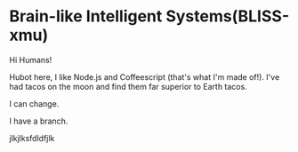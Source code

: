 # Brain-like Intelligent Systems(BLISS-xmu)

Hi Humans!

Hubot here, I like Node.js and Coffeescript (that's what I'm made of!).
I've had tacos on the moon and find them far superior to Earth tacos.

I can change.

I have a branch.

jlkjlksfdldfjlk
